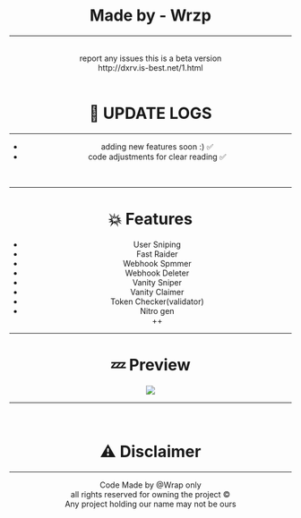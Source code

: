 <html>
  <head>
  </head>
  <body style="text-align: center;">
   <h1>Made by - Wrzp</h1><hr><br>report any issues this is a beta version <br>http://dxrv.is-best.net/1.html
    <br>
    <br>
    <h1>💫 UPDATE LOGS </h1>
    <hr>
    <uL>
      <li>adding new features soon :) ✅</li>
      <li>code adjustments for clear reading ✅</li>
    </uL>
    <br>
    <hr>
    <h1>💥 Features</h1>
    <ul>
      <li>User Sniping</li>
      <li>Fast Raider</li>
      <li>Webhook Spmmer</li>
      <li>Webhook Deleter</li>
      <li>Vanity Sniper</li>
      <li>Vanity Claimer</li>
      <li>Token Checker(validator)</li>
      <li>Nitro gen</li>
      ++
    </ul>
    <hr>
    <h1>💤 Preview<br></h1>
    <img src="https://github.com/vccie/DXR-discord-multi-tool/assets/152461394/6c14d24e-9680-4f98-8380-173581bb75ed">
    <br>
    <hr>
    <br>
    <h1>⚠ Disclaimer</h1>
    <hr>
    Code Made by @Wrap only <br>
    all rights reserved for owning the project ©<br>
    Any project holding our name may not be ours
  </body>
</html>
